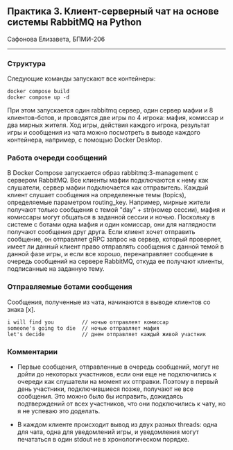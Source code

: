## Практика 3. Клиент-серверный чат на основе системы RabbitMQ на Python

Сафонова Елизавета, БПМИ-206

-------

### Структура

Следующие команды запускают все контейнеры:

```
docker compose build
docker compose up -d
```

При этом запускается один rabbitmq сервер, один сервер мафии и 8 клиентов-ботов, и проводятся две игры по 4 игрока: мафия, комиссар и два мирных жителя. Ход игры, действия каждого игрока, результат игры и сообщения из чата можно посмотреть в выводе каждого контейнера, например, с помощью Docker Desktop.


### Работа очереди сообщений

В Docker Compose запускается образ rabbitmq:3-management с сервером RabbitMQ. Все клиенты мафии подключаются к нему как слушатели, сервер мафии подключается как отправитель. Каждый клиент слушает сообщения на определенные темы (topics), определяемые параметром routing_key. Например, мирные жители получают только сообщения с темой "day" + str(номер сессии), мафия и комиссары могут общаться в заданной сессии и ночью. Поскольку в системе с ботами одна мафия и один комиссар, они для наглядности получают сообщения друг друга. Если клиент хочет отправить сообщение, он отправляет gRPC запрос на сервер, который проверяет, имеет ли данный клиент право отправлять сообщения с данной темой в данной фазе игры, и если все хорошо, перенаправляет сообщение в очередь сообщений на сервере RabbitMQ, откуда ее получают клиенты, подписанные на заданную тему.


### Отправляемые ботами сообщения

Сообщения, полученные из чата, начинаются в выводе клиентов со знака [x].

```
i will find you         // ночью отправлеят комиссар
someone's going to die  // ночью отправляет мафия
let's decide            // днем отправляет каждый живой участник
```

### Комментарии

- Первые сообщения, отправленные в очередь сообщений, могут не дойти до некоторых участников, если они еще не подключились к очереди как слушатели на момент их отправки. Поэтому в первый день участники, подключившиеся позже, получают не все сообщения. Это можно было бы исправить, дожидаясь подтверждений от всех участников, что они подключились к чату, но я не успеваю это доделать.

- В каждом клиенте происходит вывод из двух разных threads: одна для чата, одна для уведомлений игры, и уведомления могут печататься в один stdout не в хронологическом порядке.

